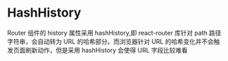 # HashHistory

Router 组件的 history 属性采用 hashHistory,即 react-router 库针对 path 路径字符串，会自动转为 URL 的哈希部分。而浏览器针对 URL 的哈希变化并不会触发页面刷新动作，但是采用 hashHistory 会使得 URL 字段比较难看
